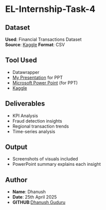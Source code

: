 # EL-Internship-Task-4

## Dataset
**Used**: Financial Transactions Dataset  
**Source**: [Kaggle](https://www.kaggle.com/datasets/computingvictor/transactions-fraud-datasets)
**Format**: CSV

## Tool Used
- Datawrapper
- [My Presentation](https://app.presentations.ai/view/60OpMU) for PPT
- [Microsoft Power Point](https://1drv.ms/p/c/6f61b9adedcb71ea/EbGVCpjXJ3JPqs6CeKh58qQBQ2mhiurWj34lQrHaT8IBHQ?e=8r1EAY) (for PPT)
- [Kaggle](https://www.kaggle.com/datasets/computingvictor/transactions-fraud-datasets)

## Deliverables
- KPI Analysis
- Fraud detection insights
- Regional transaction trends
- Time-series analysis

## Output
- Screenshots of visuals included
- PowerPoint summary explains each insight 

## **Author**
- **Name**: Dhanush
- **Date**: 25th April 2025
- **GITHUB**:[Dhanush Guduru](https://github.com/DhanushG07)
